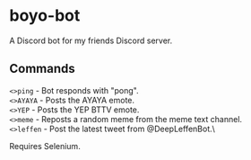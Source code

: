 # boyo-bot
A Discord bot for my friends Discord server.


## Commands

`<>ping` - Bot responds with "pong".\
`<>AYAYA` - Posts the AYAYA emote.\
`<>YEP` - Posts the YEP BTTV emote.\
`<>meme` - Reposts a random meme from the meme text channel.\
`<>leffen` - Post the latest tweet from @DeepLeffenBot.\

Requires Selenium.
